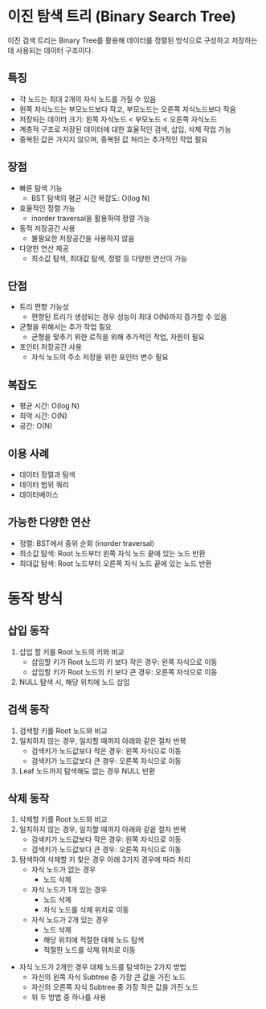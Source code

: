 # 이진 탐색 트리 (Binary Search Tree)

이진 검색 트리는 Binary Tree를 활용해 데이터를 정렬된 방식으로 구성하고 저장하는데 사용되는 데이터 구조이다.

## 특징
  * 각 노드는 최대 2개의 자식 노드를 가질 수 있음
  * 왼쪽 자식노드는 부모노드보다 작고, 부모노드는 오른쪽 자식노드보다 작음
  * 저장되는 데이터 크기: 왼쪽 자식노드 < 부모노드 < 오른쪽 자식노드
  * 계층적 구조로 저장된 데이터에 대한 효율적인 검색, 삽입, 삭제 작업 가능
  * 중복된 값은 가지지 않으며, 중복된 값 처리는 추가적인 작업 필요

## 장점
  * 빠른 탐색 기능
    * BST 탐색의 평균 시간 복잡도: O(log N)
  * 효율적인 정렬 가능
    * inorder traversal을 활용하여 정렬 가능
  * 동적 저장공간 사용
    * 불필요한 저장공간을 사용하지 않음
  * 다양한 연산 제공
    * 최소값 탐색, 최대값 탐색, 정렬 등 다양한 연산이 가능

## 단점
  * 트리 편향 가능성
    * 편향된 트리가 생성되는 경우 성능이 최대 O(N)까지 증가할 수 있음
  * 균형을 위해서는 추가 작업 필요
    * 균형을 맞추기 위한 로직을 위해 추가적인 작업, 자원이 필요
  * 포인터 저장공간 사용
    * 자식 노드의 주소 저장을 위한 포인터 변수 필요

## 복잡도
  * 평균 시간: O(log N)
  * 최악 시간: O(N)
  * 공간: O(N)

## 이용 사례
  * 데이터 정렬과 탐색
  * 데이터 범위 쿼리
  * 데이터베이스

## 가능한 다양한 연산
  * 정렬: BST에서 중위 순회 (inorder traversal)
  * 최소값 탐색: Root 노드부터 왼쪽 자식 노드 끝에 있는 노드 반환
  * 최대값 탐색: Root 노드부터 오른쪽 자식 노드 끝에 있는 노드 반환

# 동작 방식
## 삽입 동작
1. 삽입 할 키를 Root 노드의 키와 비교
    * 삽입할 키가 Root 노드의 키 보다 작은 경우: 왼쪽 자식으로 이동
    * 삽입할 키가 Root 노드의 키 보다 큰 경우: 오른쪽 자식으로 이동
2. NULL 탐색 시, 해당 위치에 노드 삽입

## 검색 동작
1. 검색할 키를 Root 노드와 비교
2. 일치하지 않는 경우, 일치할 때까지 아래와 같은 절차 반복
    * 검색키가 노드값보다 작은 경우: 왼쪽 자식으로 이동
    * 검색키가 노드값보다 큰 경우: 오른쪽 자식으로 이동
3. Leaf 노드까지 탐색해도 없는 경우 NULL 반환

## 삭제 동작
1. 삭제할 키를 Root 노드와 비교
2. 일치하지 않는 경우, 일치할 때까지 아래와 같읕 절차 반복
    * 검색키가 노드값보다 작은 경우: 왼쪽 자식으로 이동
    * 검색키가 노드값보다 큰 경우: 오른쪽 자식으로 이동
3. 탐색하여 삭제할 키 찾은 경우 아래 3가지 경우에 따라 처리
    * 자식 노드가 없는 경우
        * 노드 삭제
    * 자식 노드가 1개 있는 경우
        * 노드 삭제 
        * 자식 노드를 삭제 위치로 이동
    * 자식 노드가 2개 있는 경우
        * 노드 삭제 
        * 해당 위치에 적절한 대체 노드 탐색
        * 적절한 노드를 삭제 위치로 이동
* 자식 노드가 2개인 경우 대체 노드를 탐색하는 2가지 방법
    * 자신의 왼쪽 자식 Subtree 중 가장 큰 값을 가진 노드
    * 자신의 오른쪽 자식 Subtree 중 가장 작은 값을 가진 노드
    * 위 두 방법 중 하나를 사용
    